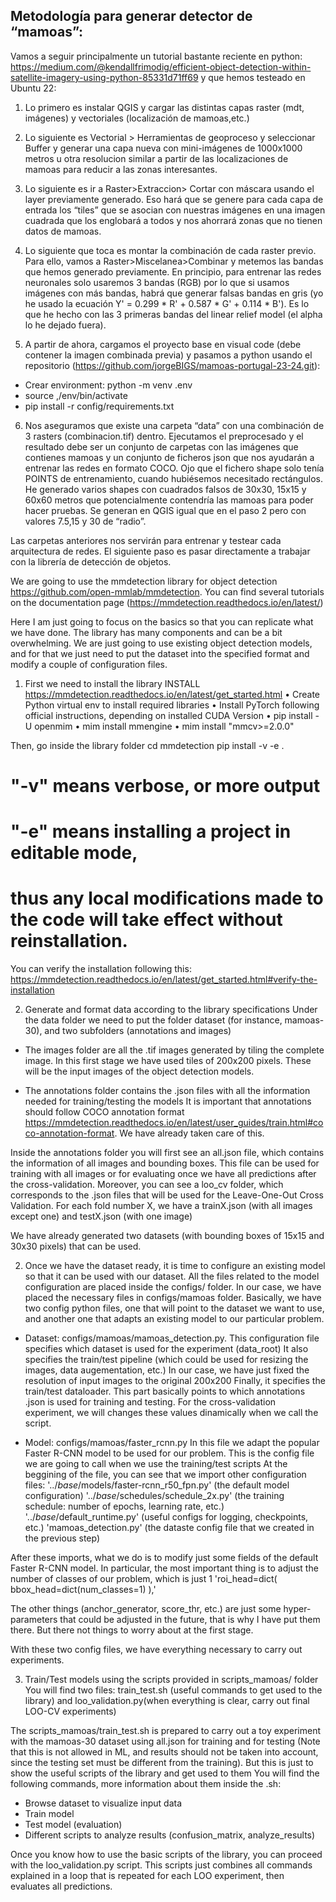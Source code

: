 ## Metodología para generar detector de “mamoas”:

Vamos a seguir principalmente un tutorial bastante reciente en python: https://medium.com/@kendallfrimodig/efficient-object-detection-within-satellite-imagery-using-python-85331d71ff69 y que hemos testeado en Ubuntu 22:

1. Lo primero es instalar QGIS y cargar las distintas capas raster (mdt, imágenes) y vectoriales (localización de mamoas,etc.)
2. Lo siguiente es Vectorial > Herramientas de geoproceso y seleccionar Buffer y generar una capa nueva con mini-imágenes de 1000x1000 metros u otra resolucion similar a partir de las localizaciones de mamoas para reducir a las zonas interesantes.
3. Lo siguiente es ir a Raster>Extraccion> Cortar con máscara usando el layer previamente generado. Eso hará que se genere para cada capa de entrada los “tiles” que se asocian con nuestras imágenes en una imagen cuadrada que los englobará a todos y nos ahorrará zonas que no tienen datos de mamoas.
4. Lo siguiente que toca es montar la combinación de cada raster previo. Para ello, vamos a Raster>Miscelanea>Combinar y metemos las bandas que hemos generado previamente. En principio, para entrenar las redes neuronales solo usaremos 3 bandas (RGB) por lo que si usamos imágenes con más bandas, habrá que generar falsas bandas en gris (yo he usado la ecuación Y' = 0.299 * R' + 0.587 * G' + 0.114 * B'). Es lo que he hecho con las 3 primeras bandas del linear relief model (el alpha lo he dejado fuera). 

5. A partir de ahora, cargamos el proyecto base en visual code (debe contener la imagen combinada previa)  y pasamos a python usando el repositorio (https://github.com/jorgeBIGS/mamoas-portugal-23-24.git):

- Crear environment: python -m venv .env
- source ,/env/bin/activate
- pip install -r config/requirements.txt

6. Nos aseguramos que existe una carpeta “data” con una combinación de 3 rasters (combinacion.tif) dentro. Ejecutamos el preprocesado y el resultado debe ser un conjunto de carpetas con las imágenes que contienes mamoas y un conjunto de ficheros json que nos ayudarán a entrenar las redes en formato COCO. Ojo que el fichero shape solo tenía POINTS de entrenamiento, cuando hubiésemos necesitado rectángulos. He generado varios shapes con cuadrados falsos de 30x30, 15x15 y 60x60  metros que potencialmente contendría las mamoas para poder hacer pruebas. Se generan en QGIS igual que en el paso 2 pero con valores 7.5,15 y 30 de “radio”.

Las carpetas anteriores nos servirán para entrenar y testear cada arquitectura de redes. El siguiente paso es pasar directamente a trabajar con la librería de detección de objetos.

We are going to use the mmdetection library for object detection https://github.com/open-mmlab/mmdetection. 
You can find several tutorials on the documentation page (https://mmdetection.readthedocs.io/en/latest/)


Here I am just going to focus on the basics so that you can replicate what we have done. The library has many components and can be a bit overwhelming. 
We are just going to use existing object detection models, and for that we just need to put the dataset into the specified format and modify a couple of configuration files.


1) First we need to install the library
INSTALL https://mmdetection.readthedocs.io/en/latest/get_started.html
•	Create Python virtual env to install required libraries
•	Install PyTorch following official instructions, depending on installed CUDA Version
•	pip install -U openmim
•	mim install mmengine
•	mim install "mmcv>=2.0.0"

Then, go inside the library folder
cd mmdetection
pip install -v -e .
# "-v" means verbose, or more output
# "-e" means installing a project in editable mode,
# thus any local modifications made to the code will take effect without reinstallation.


You can verify the installation following this:
https://mmdetection.readthedocs.io/en/latest/get_started.html#verify-the-installation



2) Generate and format data according to the library specifications
Under the data folder we need to put the folder dataset (for instance, mamoas-30), and two subfolders (annotations and images)
- The images folder are all the .tif images generated by tiling the complete image. In this first stage we have used tiles of 200x200 pixels. These will be the input images of the object detection models.

- The annotations folder contains the .json files with all the information needed for training/testing the models
It is important that annotations should follow COCO annotation format https://mmdetection.readthedocs.io/en/latest/user_guides/train.html#coco-annotation-format. We have already taken care of this. 

Inside the annotations folder you will first see an all.json file, which contains the information of all images and bounding boxes. This file can be used for training with all images or for evaluating once we have all predictions after the cross-validation.
Moreover, you can see a loo_cv folder, which corresponds to the .json files that will be used for the Leave-One-Out Cross Validation. For each fold number X, we have a trainX.json (with all images except one) and testX.json (with one image)

We have already generated two datasets (with bounding boxes of 15x15 and 30x30 pixels) that can be used.


2) Once we have the dataset ready, it is time to configure an existing model so that it can be used with our dataset.
All the files related to the model configuration are placed inside the configs/ folder.
In our case, we have placed the necessary files in configs/mamoas folder.
Basically, we have two config python files, one that will point to the dataset we want to use, and another one that adapts an existing model to our particular problem.

- Dataset: configs/mamoas/mamoas_detection.py. 
This configuration file specifies which dataset is used for the experiment (data_root)
It also specifies the train/test pipeline (which could be used for resizing the images, data augementation, etc.) In our case, we have just fixed the resolution of input images to the original 200x200
Finally, it specifies the train/test dataloader. This part basically points to which annotations .json is used for training and testing. For the cross-validation experiment, we will changes these values dinamically when we call the script.

- Model: configs/mamoas/faster_rcnn.py
In this file we adapt the popular Faster R-CNN model to be used for our problem. This is the config file we are going to call when we use the training/test scripts
At the beggining of the file, you can see that we import other configuration files:
'../_base_/models/faster-rcnn_r50_fpn.py' (the default model configuration)
'../_base_/schedules/schedule_2x.py' (the training schedule: number of epochs, learning rate, etc.)
'../_base_/default_runtime.py' (useful configs for logging, checkpoints, etc.)
'mamoas_detection.py' (the dataste config file that we created in the previous step)

After these imports, what we do is to modify just some fields of the default Faster R-CNN model.
In particular, the most important thing is to adjust the number of classes of our problem, which is just 1
    'roi_head=dict(
        bbox_head=dict(num_classes=1)
        ),'

The other things (anchor_generator, score_thr, etc.) are just some hyper-parameters that could be adjusted in the future, that is why I have put them there. But there not things to worry about at the first stage.

With these two config files, we have everything necessary to carry out experiments.


3) Train/Test models using the scripts provided in scripts_mamoas/ folder
You will find two files: train_test.sh (useful commands to get used to the library) and loo_validation.py(when everything is clear, carry out final LOO-CV experiments)


The scripts_mamoas/train_test.sh is prepared to carry out a toy experiment with the mamoas-30 dataset using all.json for training and for testing (Note that this is not allowed in ML, and results should not be taken into account, since the testing set must be different from the training). But this is just to show the useful scripts of the library and get used to them
You will find the following commands, more information about them inside the .sh:
- Browse dataset to visualize input data
- Train model 
- Test model (evaluation)
- Different scripts to analyze results (confusion_matrix, analyze_results)

Once you know how to use the basic scripts of the library, you can proceed with the loo_validation.py script. 
This scripts just combines all commands explained in a loop that is repeated for each LOO experiment, then evaluates all predictions.